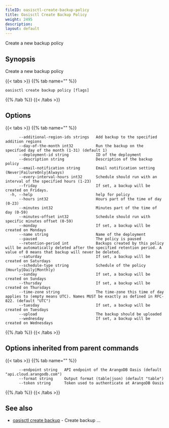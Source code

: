 ```yaml
---
fileID: oasisctl-create-backup-policy
title: Oasisctl Create Backup Policy
weight: 2495
description: 
layout: default
---
```

Create a new backup policy

## Synopsis

Create a new backup policy

{{< tabs >}}
{{% tab name="" %}}
```
oasisctl create backup policy [flags]
```
{{% /tab %}}
{{< /tabs >}}

## Options

{{< tabs >}}
{{% tab name="" %}}
```
      --additional-region-ids strings   Add backup to the specified addition regions
      --day-of-the-month int32          Run the backup on the specified day of the month (1-31) (default 1)
      --deployment-id string            ID of the deployment
      --description string              Description of the backup policy
      --email-notification string       Email notification setting (Never|FailureOnly|Always)
      --every-interval-hours int32      Schedule should run with an interval of the specified hours (1-23)
      --friday                          If set, a backup will be created on Fridays.
  -h, --help                            help for policy
      --hours int32                     Hours part of the time of day (0-23)
      --minutes int32                   Minutes part of the time of day (0-59)
      --minutes-offset int32            Schedule should run with specific minutes offset (0-59)
      --monday                          If set, a backup will be created on Mondays
      --name string                     Name of the deployment
      --paused                          The policy is paused
      --retention-period int            Backups created by this policy will be automatically deleted after the specified retention period. A value of 0 means that backup will never be deleted.
      --saturday                        If set, a backup will be created on Saturdays
      --schedule-type string            Schedule of the policy (Hourly|Daily|Monthly)
      --sunday                          If set, a backup will be created on Sundays
      --thursday                        If set, a backup will be created on Thursdays
      --time-zone string                The time-zone this time of day applies to (empty means UTC). Names MUST be exactly as defined in RFC-822. (default "UTC")
      --tuesday                         If set, a backup will be created on Tuesdays
      --upload                          The backup should be uploaded
      --wednesday                       If set, a backup will be created on Wednesdays
```
{{% /tab %}}
{{< /tabs >}}

## Options inherited from parent commands

{{< tabs >}}
{{% tab name="" %}}
```
      --endpoint string   API endpoint of the ArangoDB Oasis (default "api.cloud.arangodb.com")
      --format string     Output format (table|json) (default "table")
      --token string      Token used to authenticate at ArangoDB Oasis
```
{{% /tab %}}
{{< /tabs >}}

## See also

* [oasisctl create backup](oasisctl-create-backup)	 - Create backup ...

